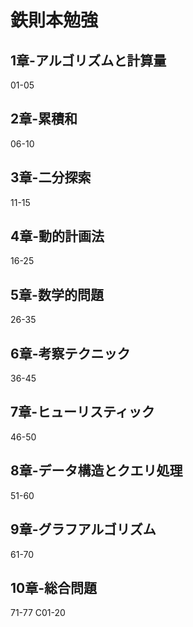 # 鉄則本勉強

## 1章-アルゴリズムと計算量
01-05
## 2章-累積和
06-10
## 3章-二分探索
11-15
## 4章-動的計画法
16-25
## 5章-数学的問題
26-35
## 6章-考察テクニック
36-45
## 7章-ヒューリスティック
46-50
## 8章-データ構造とクエリ処理
51-60
## 9章-グラフアルゴリズム
61-70
## 10章-総合問題
71-77
C01-20
